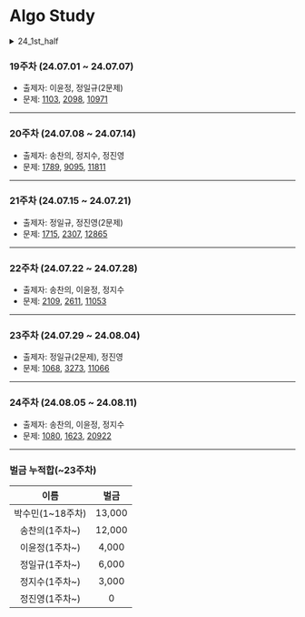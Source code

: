 # Algo Study

<details markdown="1">
  <summary>24_1st_half</summary>
### 1주차 (24.02.05 ~ 24.02.11)

- 출제자: 송찬의, 정일규
- 문제:
[4949](https://www.acmicpc.net/problem/4949),
[3986](https://www.acmicpc.net/problem/3986),
[16508](https://www.acmicpc.net/problem/16508)

---

### 2주차 (24.02.12 ~ 24.02.18)

- 출제자: 박수민, 이윤정, 정진영
- 문제:
[2606](https://www.acmicpc.net/problem/2606),
[16173](https://www.acmicpc.net/problem/16173),
[1388](https://www.acmicpc.net/problem/1388)

---

### 3주차 (24.02.19 ~ 24.02.25)

- 출제자: 송찬의, 정일규, 정지수
- 문제:
[1012](https://www.acmicpc.net/problem/1012),
[16174](https://www.acmicpc.net/problem/16174),
[1158](https://www.acmicpc.net/problem/1158)

---

### 4주차 (24.02.26 ~ 24.03.03)

- 출제자: 박수민, 이윤정, 정진영
- 문제:
[1987](https://www.acmicpc.net/problem/1987),
[2468](https://www.acmicpc.net/problem/2468),
[11724](https://www.acmicpc.net/problem/11724)

- 벌금: 이윤정, 박수민, 송찬의

---

### 5주차 (24.03.04 ~ 24.03.10)

- 출제자: 송찬의, 정일규, 정지수
- 문제:
[3020](https://www.acmicpc.net/problem/3020),
[7569](https://www.acmicpc.net/problem/7569),
[13913](https://www.acmicpc.net/problem/13913)

- 벌금: 박수민(2문제), 송찬의

---

### 6주차 (24.03.11 ~ 24.03.17)

- 출제자: 박수민, 이윤정, 정진영
- 문제:
[11725](https://www.acmicpc.net/problem/11725),
[10026](https://www.acmicpc.net/problem/10026),
[1707](https://www.acmicpc.net/problem/1707)

- 벌금: 송찬의

---

### 7주차 (24.03.18 ~ 24.03.24)

- 출제자: 정지수, 송찬의, 정일규
- 문제:
[1991](https://www.acmicpc.net/problem/1991),
[18352](https://www.acmicpc.net/problem/18352),
[14267](https://www.acmicpc.net/problem/14267)

- 벌금: 정지수(3문제 * 1000), 정일규(1문제 * 1000), 박수민(1문제 * 1000)

---

### 8주차 (24.03.25 ~ 24.03.31)

- 출제자: 박수민, 이윤정, 정진영
- 문제:
[1753](https://www.acmicpc.net/problem/1753),
[11779](https://www.acmicpc.net/problem/11779),
[2473](https://www.acmicpc.net/problem/2473)

- 벌금: 박수민(1문제 * 2000), 송찬의(1문제 * 1000), 이윤정(1문제 * 1000)

---

### 9주차 (24.04.01 ~ 24.04.07)

- 출제자: 송찬의, 정일규, 정지수
- 문제:
[1931](https://www.acmicpc.net/problem/1931),
[1967](https://www.acmicpc.net/problem/1967),
[5014](https://www.acmicpc.net/problem/5014)

- 벌금: 정일규(1문제 * 2000)

---

### 10주차 (24.04.08 ~ 24.04.14)

- 출제자: 박수민, 이윤정, 정진영
- 문제:
[1043](https://www.acmicpc.net/problem/1043),
[1238](https://www.acmicpc.net/problem/1238),
[1446](https://www.acmicpc.net/problem/1446)

- 벌금: 이윤정(1문제 * 2000)

---

### 11주차 (24.04.15 ~ 24.04.21)

- 출제자: 송찬의, 정일규, 정지수
- 문제:
[1197](https://www.acmicpc.net/problem/1197),
[4386](https://www.acmicpc.net/problem/4386),
[10025](https://www.acmicpc.net/problem/10025)

- 벌금: 송찬의(1문제 * 2000원), 정일규(1문제 * 3000)

---

### 12주차 (24.04.22 ~ 24.05.05)

- 출제자: 박수민, 이윤정, 정진영
- 문제:
[1922](https://www.acmicpc.net/problem/1922),
[12015](https://www.acmicpc.net/problem/12015),
[17471](https://www.acmicpc.net/problem/17471)

- 벌금: 송찬의(2문제 * 3000원), 박수민(1문제 * 3000원)

---

### 13주차 (24.05.06 ~ 24.05.12)

- 출제자: 송찬의, 정일규, 정지수
- 문제:
[1725](https://www.acmicpc.net/problem/1725),
[2667](https://www.acmicpc.net/problem/2667),
[15486](https://www.acmicpc.net/problem/15486)

---

### 14주차 (24.05.13 ~ 24.05.26)

- 출제자: 정진영, 송찬의
- 문제:
[1725](https://www.acmicpc.net/problem/1725),
[21610](https://www.acmicpc.net/problem/21610),
[1149](https://www.acmicpc.net/problem/1149),
[17404](https://www.acmicpc.net/problem/17404)

---

### 15주차 (24.05.27 ~ 24.06.02)

- 출제자: 박수민, 이윤정, 정진영
- 문제:
[14502](https://www.acmicpc.net/problem/14502),
[17136](https://www.acmicpc.net/problem/17136),
[14500](https://www.acmicpc.net/problem/14500)

- 벌금: 박수민(1문제 * 4000원)

---

### 16주차 (24.06.03 ~ 24.06.09)

- 출제자: 송찬의, 정일규, 정지수
- 문제:
[1062](https://www.acmicpc.net/problem/1062),
[1325](https://www.acmicpc.net/problem/1325),
[2213](https://www.acmicpc.net/problem/2213)

---

### 17주차 (24.06.10 ~ 24.06.16)

- 출제자: 박수민, 이윤정, 정진영
- 문제:
[1504](https://www.acmicpc.net/problem/1504),
[1759](https://www.acmicpc.net/problem/1759),
[28420](https://www.acmicpc.net/problem/28420)

---

### 18주차 (24.06.17 ~ 24.06.23)

- 출제자: 송찬의, 정일규, 정지수
- 문제:
[1913](https://www.acmicpc.net/problem/1913),
[9252](https://www.acmicpc.net/problem/9252),
[16236](https://www.acmicpc.net/problem/16236)

---

_1주 간의 신나는 여름 휴가~_

---

</details>

### 19주차 (24.07.01 ~ 24.07.07)

- 출제자: 이윤정, 정일규(2문제)
- 문제:
[1103](https://www.acmicpc.net/problem/1103),
[2098](https://www.acmicpc.net/problem/2098),
[10971](https://www.acmicpc.net/problem/10971)

---

### 20주차 (24.07.08 ~ 24.07.14)

- 출제자: 송찬의, 정지수, 정진영
- 문제:
[1789](https://www.acmicpc.net/problem/1789),
[9095](https://www.acmicpc.net/problem/9095),
[11811](https://www.acmicpc.net/problem/11811)

---

### 21주차 (24.07.15 ~ 24.07.21)

- 출제자: 정일규, 정진영(2문제)
- 문제:
[1715](https://www.acmicpc.net/problem/1715),
[2307](https://www.acmicpc.net/problem/2307),
[12865](https://www.acmicpc.net/problem/12865)

---

### 22주차 (24.07.22 ~ 24.07.28)

- 출제자: 송찬의, 이윤정, 정지수
- 문제:
[2109](https://www.acmicpc.net/problem/2109),
[2611](https://www.acmicpc.net/problem/2611),
[11053](https://www.acmicpc.net/problem/11053)

---

### 23주차 (24.07.29 ~ 24.08.04)

- 출제자: 정일규(2문제), 정진영
- 문제: 
[1068](https://www.acmicpc.net/problem/1068),
[3273](https://www.acmicpc.net/problem/3273),
[11066](https://www.acmicpc.net/problem/11066)

---

### 24주차 (24.08.05 ~ 24.08.11)

- 출제자: 송찬의, 이윤정, 정지수
- 문제: 
[1080](https://www.acmicpc.net/problem/1080),
[1623](https://www.acmicpc.net/problem/1623),
[20922](https://www.acmicpc.net/problem/20922)

---

### 벌금 누적합(~23주차)
|     이름      |    벌금    |
|:-----------:|:--------:|
| 박수민(1~18주차) |  13,000  |
|  송찬의(1주차~)  |  12,000  |
|  이윤정(1주차~)  |  4,000   |
|  정일규(1주차~)  |  6,000   |
|  정지수(1주차~)  |  3,000   |
|  정진영(1주차~)  |    0     |
